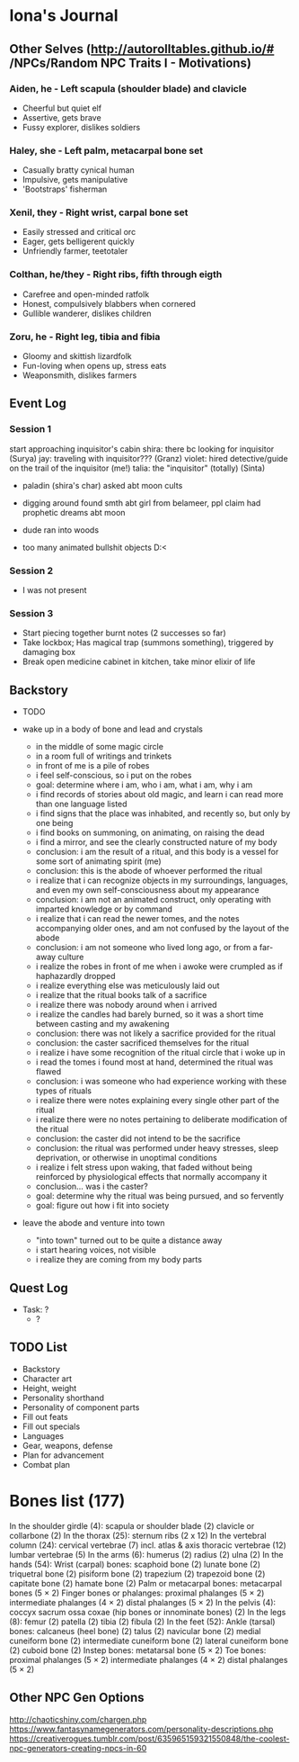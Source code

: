 # Iona's Journal
## Other Selves (http://autorolltables.github.io/# /NPCs/Random NPC Traits I - Motivations)
### Aiden, he - Left scapula (shoulder blade) and clavicle
- Cheerful but quiet elf
- Assertive, gets brave
- Fussy explorer, dislikes soldiers

### Haley, she - Left palm, metacarpal bone set
- Casually bratty cynical human
- Impulsive, gets manipulative
- 'Bootstraps' fisherman

### Xenil, they - Right wrist, carpal bone set
- Easily stressed and critical orc
- Eager, gets belligerent quickly
- Unfriendly farmer, teetotaler

### Colthan, he/they - Right ribs, fifth through eigth
- Carefree and open-minded ratfolk
- Honest, compulsively blabbers when cornered
- Gullible wanderer, dislikes children

### Zoru, he - Right leg, tibia and fibia
- Gloomy and skittish lizardfolk
- Fun-loving when opens up, stress eats
- Weaponsmith, dislikes farmers

## Event Log
### Session 1
start approaching inquisitor's cabin
shira: there bc looking for inquisitor (Surya)
jay: traveling with inquisitor??? (Granz)
violet: hired detective/guide on the trail of the inquisitor (me!)
talia: the "inquisitor" (totally) (Sinta)

- paladin (shira's char) asked abt moon cults
- digging around found smth abt girl from belameer, ppl claim had prophetic dreams abt moon

- dude ran into woods
- too many animated bullshit objects D:<

### Session 2
- I was not present

### Session 3
- Start piecing together burnt notes (2 successes so far)
- Take lockbox; Has magical trap (summons something), triggered by damaging box
- Break open medicine cabinet in kitchen, take minor elixir of life

## Backstory
- TODO

- wake up in a body of bone and lead and crystals
    - in the middle of some magic circle
    - in a room full of writings and trinkets
    - in front of me is a pile of robes
    - i feel self-conscious, so i put on the robes
    - goal: determine where i am, who i am, what i am, why i am
    - i find records of stories about old magic, and learn i can read more than one language listed
    - i find signs that the place was inhabited, and recently so, but only by one being
    - i find books on summoning, on animating, on raising the dead
    - i find a mirror, and see the clearly constructed nature of my body
    - conclusion: i am the result of a ritual, and this body is a vessel for some sort of animating spirit (me)
    - conclusion: this is the abode of whoever performed the ritual
    - i realize that i can recognize objects in my surroundings, languages, and even my own self-consciousness about my appearance
    - conclusion: i am not an animated construct, only operating with imparted knowledge or by command
    - i realize that i can read the newer tomes, and the notes accompanying older ones, and am not confused by the layout of the abode
    - conclusion: i am not someone who lived long ago, or from a far-away culture
    - i realize the robes in front of me when i awoke were crumpled as if haphazardly dropped
    - i realize everything else was meticulously laid out
    - i realize that the ritual books talk of a sacrifice
    - i realize there was nobody around when i arrived
    - i realize the candles had barely burned, so it was a short time between casting and my awakening
    - conclusion: there was not likely a sacrifice provided for the ritual
    - conclusion: the caster sacrificed themselves for the ritual
    - i realize i have some recognition of the ritual circle that i woke up in
    - i read the tomes i found most at hand, determined the ritual was flawed
    - conclusion: i was someone who had experience working with these types of rituals
    - i realize there were notes explaining every single other part of the ritual
    - i realize there were no notes pertaining to deliberate modification of the ritual
    - conclusion: the caster did not intend to be the sacrifice
    - conclusion: the ritual was performed under heavy stresses, sleep deprivation, or otherwise in unoptimal conditions
    - i realize i felt stress upon waking, that faded without being reinforced by physiological effects that normally accompany it
    - conclusion... was i the caster?
    - goal: determine why the ritual was being pursued, and so fervently
    - goal: figure out how i fit into society
- leave the abode and venture into town
    - "into town" turned out to be quite a distance away
    - i start hearing voices, not visible
    - i realize they are coming from my body parts

## Quest Log
- Task: ?
    - ?

## TODO List
- Backstory
- Character art
- Height, weight
- Personality shorthand
- Personality of component parts
- Fill out feats
- Fill out specials
- Languages
- Gear, weapons, defense
- Plan for advancement
- Combat plan

# Bones list (177)
In the shoulder girdle (4):
    scapula or shoulder blade (2)
    clavicle or collarbone (2)
In the thorax (25):
    sternum
    ribs (2 x 12)
In the vertebral column (24):
    cervical vertebrae (7) incl. atlas & axis
    thoracic vertebrae (12)
    lumbar vertebrae (5)
In the arms (6):
    humerus (2)
    radius (2)
    ulna (2)
In the hands (54):
    Wrist (carpal) bones:
        scaphoid bone (2)
        lunate bone (2)
        triquetral bone (2)
        pisiform bone (2)
        trapezium (2)
        trapezoid bone (2)
        capitate bone (2)
        hamate bone (2)
    Palm or metacarpal bones:
        metacarpal bones (5 × 2)
    Finger bones or phalanges:
        proximal phalanges (5 × 2)
        intermediate phalanges (4 × 2)
        distal phalanges (5 × 2)
In the pelvis (4):
    coccyx
    sacrum
    ossa coxae (hip bones or innominate bones) (2)
In the legs (8):
    femur (2)
    patella (2)
    tibia (2)
    fibula (2)
In the feet (52):
    Ankle (tarsal) bones:
        calcaneus (heel bone) (2)
        talus (2)
        navicular bone (2)
        medial cuneiform bone (2)
        intermediate cuneiform bone (2)
        lateral cuneiform bone (2)
        cuboid bone (2)
    Instep bones:
        metatarsal bone (5 × 2)
    Toe bones:
        proximal phalanges (5 × 2)
        intermediate phalanges (4 × 2)
        distal phalanges (5 × 2)

## Other NPC Gen Options
http://chaoticshiny.com/chargen.php
https://www.fantasynamegenerators.com/personality-descriptions.php
https://creativerogues.tumblr.com/post/635965159321550848/the-coolest-npc-generators-creating-npcs-in-60
